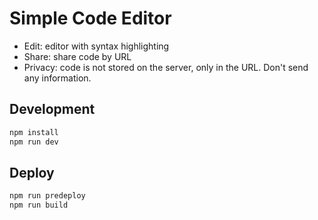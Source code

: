 # Simple Code Editor

- Edit: editor with syntax highlighting
- Share: share code by URL
- Privacy: code is not stored on the server, only in the URL. Don't send any information.

## Development

```bash
npm install
npm run dev
```

## Deploy

```bash
npm run predeploy
npm run build
```
